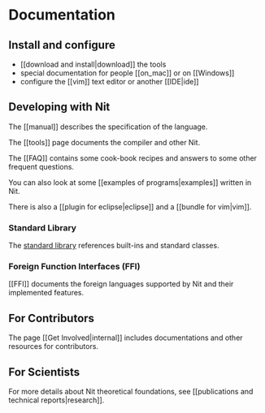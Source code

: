 # Documentation

## Install and configure

* [[download and install|download]] the tools
* special documentation for people [[on_mac]] or on [[Windows]]
* configure the [[vim]] text editor or another [[IDE|ide]]

## Developing with Nit

The [[manual]] describes the specification of the language.

The [[tools]] page documents the compiler and other Nit.

The [[FAQ]] contains some cook-book recipes and answers to some other frequent questions.

You can also look at some [[examples of programs|examples]] written in Nit.

There is also a [[plugin for eclipse|eclipse]] and a [[bundle for vim|vim]].

### Standard Library 

The [standard library](stdlib) references built-ins and standard classes.

### Foreign Function Interfaces (FFI)

[[FFI]] documents the foreign languages supported by Nit and their implemented features.

## For Contributors

The page [[Get Involved|internal]] includes documentations and other resources for contributors.

## For Scientists

For more details about Nit theoretical foundations, see [[publications and technical reports|research]].

